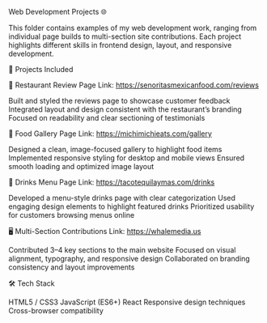 Web Development Projects 🌐

This folder contains examples of my web development work, ranging from individual page builds to multi-section site contributions. Each project highlights different skills in frontend design, layout, and responsive development.

📂 Projects Included

🍴 Restaurant Review Page
Link: https://senoritasmexicanfood.com/reviews 

Built and styled the reviews page to showcase customer feedback
Integrated layout and design consistent with the restaurant’s branding
Focused on readability and clear sectioning of testimonials

📸 Food Gallery Page
Link: https://michimichieats.com/gallery

Designed a clean, image-focused gallery to highlight food items
Implemented responsive styling for desktop and mobile views
Ensured smooth loading and optimized image layout

🍹 Drinks Menu Page
Link: https://tacotequilaymas.com/drinks

Developed a menu-style drinks page with clear categorization
Used engaging design elements to highlight featured drinks
Prioritized usability for customers browsing menus online

🖥️ Multi-Section Contributions
Link: https://whalemedia.us

Contributed 3–4 key sections to the main website
Focused on visual alignment, typography, and responsive design
Collaborated on branding consistency and layout improvements

🛠️ Tech Stack

HTML5 / CSS3
JavaScript (ES6+)
React
Responsive design techniques
Cross-browser compatibility

